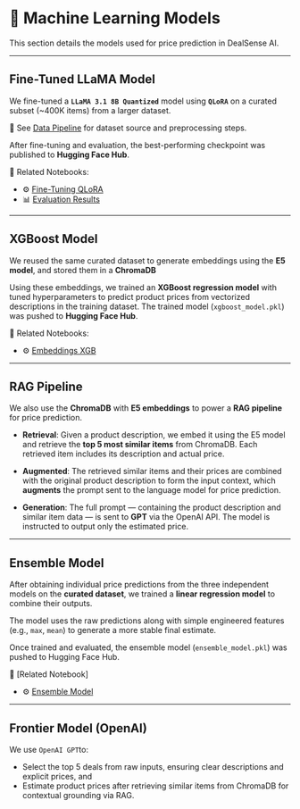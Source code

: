 # 🧠 Machine Learning Models

This section details the models used for price prediction in DealSense AI.

---

## Fine-Tuned LLaMA Model

We fine-tuned a **`LLaMA 3.1 8B Quantized`** model using **`QLoRA`**  on a curated subset (~400K items) from a larger dataset.

🔗 See [Data Pipeline](data.md) for dataset source and preprocessing steps.

After fine-tuning and evaluation, the best-performing checkpoint was published to **Hugging Face Hub**.

📓 Related Notebooks:
* ⚙️ [Fine-Tuning QLoRA ](../notebooks/llama3_1_finetunning.ipynb)
* 📊 [Evaluation Results ](../notebooks/evaluating_fineTune.ipynb)


---

## XGBoost Model

We reused the same curated dataset to generate embeddings using the **E5 model**, and stored them in a **ChromaDB**

Using these embeddings, we trained an **XGBoost regression model** with tuned hyperparameters to predict product prices from vectorized descriptions in the training dataset. The trained model (`xgboost_model.pkl`) was pushed to **Hugging Face Hub**.

📓 Related Notebooks:
* ⚙️ [Embeddings XGB ](../notebooks/embedding_xgb.ipynb)



---

## RAG Pipeline

We also use the **ChromaDB** with **E5 embeddings** to power a **RAG pipeline** for price prediction.

* **Retrieval**: Given a product description, we embed it using the E5 model and retrieve the **top 5 most similar items** from ChromaDB. Each retrieved item includes its description and actual price.

* **Augmented**: The retrieved similar items and their prices are combined with the original product description to form the input context, which **augments** the prompt sent to the language model for price prediction.

* **Generation**: The full prompt — containing the product description and similar item data — is sent to **GPT** via the OpenAI API. The model is instructed to output only the estimated price.

---

## Ensemble Model

After obtaining individual price predictions from the three independent models on the **curated dataset**, we trained a **linear regression model** to combine their outputs.

The model uses the raw predictions along with simple engineered features (e.g., `max`, `mean`) to generate a more stable final estimate.

Once trained and evaluated, the ensemble model (`ensemble_model.pkl`) was pushed to Hugging Face Hub.

📓 [Related Notebook]
* ⚙️ [Ensemble Model ](../notebooks/ensemble_model.ipynb)


---

## Frontier Model (OpenAI)

We use `OpenAI GPT`to:

- Select the top 5 deals from raw inputs, ensuring clear descriptions and explicit prices, and 
- Estimate product prices after retrieving similar items from ChromaDB for contextual grounding via RAG.